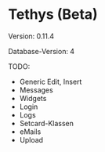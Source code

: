 Tethys (Beta)
=============

Version: 0.11.4

Database-Version: 4

TODO:
* Generic Edit, Insert
* Messages
* Widgets
* Login
* Logs
* Setcard-Klassen
* eMails
* Upload
